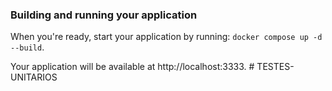 ### Building and running your application

When you're ready, start your application by running:
`docker compose up -d --build`.

Your application will be available at http://localhost:3333.
#   T E S T E S - U N I T A R I O S  
 